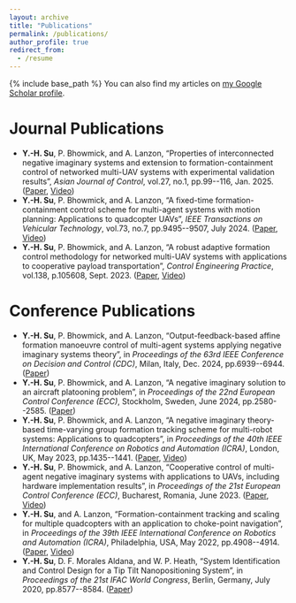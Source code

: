 ```yaml
---
layout: archive
title: "Publications"
permalink: /publications/
author_profile: true
redirect_from:
  - /resume
---
```

{% include base_path %}
You can also find my articles on [my Google Scholar profile](https://scholar.google.com/citations?user=Vu5t0IQAAAAJ&hl=en).

Journal Publications
======
* **Y.-H. Su**, P. Bhowmick, and A. Lanzon, “Properties of interconnected negative imaginary systems and extension to formation-containment control of networked multi-UAV systems with experimental validation results”, *Asian Journal of Control*, vol.27, no.1, pp.99--116, Jan. 2025. ([Paper](https://doi.org/10.1002/asjc.3258), [Video](https://youtu.be/grq0LWp6b98))
* **Y.-H. Su**, P. Bhowmick, and A. Lanzon, “A fixed-time formation-containment control scheme for multi-agent systems with motion planning: Applications to quadcopter UAVs”, *IEEE Transactions on Vehicular Technology*, vol.73, no.7, pp.9495--9507, July 2024. ([Paper](https://ieeexplore.ieee.org/document/10480629), [Video](https://youtu.be/Fv1j05rhDoI))
* **Y.-H. Su**, P. Bhowmick, and A. Lanzon, “A robust adaptive formation control methodology for networked multi-UAV systems with applications to cooperative payload transportation”, *Control Engineering Practice*, vol.138, p.105608, Sept. 2023. ([Paper](https://doi.org/10.1016/j.conengprac.2023.105608), [Video](https://youtu.be/6ZlPhaR3was))


Conference Publications
======
* **Y.-H. Su**, P. Bhowmick, and A. Lanzon, “Output-feedback-based affine formation manoeuvre control of multi-agent systems applying negative imaginary systems theory”, in *Proceedings of the 63rd IEEE Conference on Decision and Control (CDC)*, Milan, Italy, Dec. 2024, pp.6939--6944. ([Paper](https://ieeexplore.ieee.org/document/10886801))
* **Y.-H. Su**, P. Bhowmick, and A. Lanzon, “A negative imaginary solution to an aircraft platooning problem”, in *Proceedings of the 22nd European Control Conference (ECC)*, Stockholm, Sweden, June 2024, pp.2580--2585. ([Paper](https://ieeexplore.ieee.org/document/10591252))
* **Y.-H. Su**, P. Bhowmick, and A. Lanzon, “A negative imaginary theory-based time-varying group formation tracking scheme for multi-robot systems: Applications to quadcopters”, in *Proceedings of the 40th IEEE International Conference on Robotics and Automation (ICRA)*, London, UK, May 2023, pp.1435--1441. ([Paper](https://doi.org/10.1109/ICRA48891.2023.10160850), [Video](https://youtu.be/yC2_CKE-72A))
* **Y.-H. Su**, P. Bhowmick, and A. Lanzon, “Cooperative control of multi-agent negative imaginary systems with applications to UAVs, including hardware implementation results”, in *Proceedings of the 21st European Control Conference (ECC)*, Bucharest, Romania, June 2023. ([Paper](https://doi.org/10.23919/ECC57647.2023.10178371), [Video](https://youtu.be/5wD7zETI670)) 
* **Y.-H. Su**, and A. Lanzon, “Formation-containment tracking and scaling for multiple quadcopters with an application to choke-point navigation”, in *Proceedings of the 39th IEEE International Conference on Robotics and Automation (ICRA)*, Philadelphia, USA, May 2022, pp.4908--4914. ([Paper](https://doi.org/10.1109/ICRA46639.2022.9812172), [Video](https://youtu.be/V_tbX0zHQ1E))
* **Y.-H. Su**, D. F. Morales Aldana, and W. P. Heath, “System Identification and Control Design for a Tip Tilt Nanopositioning System”, in *Proceedings of the 21st IFAC World Congress*, Berlin, Germany, July 2020, pp.8577--8584. ([Paper](https://doi.org/10.1016/j.ifacol.2020.12.534)) 